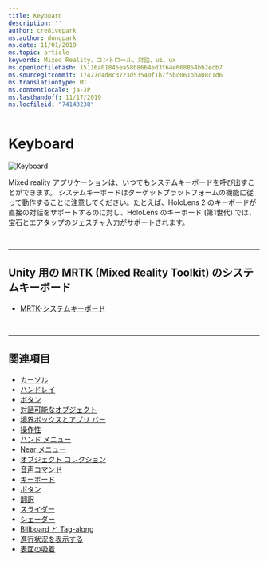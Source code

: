```yaml
---
title: Keyboard
description: ''
author: cre8ivepark
ms.author: dongpark
ms.date: 11/01/2019
ms.topic: article
keywords: Mixed Reality、コントロール、対話、ui、ux
ms.openlocfilehash: 15116a01845ea58b8664ed3f64e668854bb2ecb7
ms.sourcegitcommit: 17427d4d8c3723d53540f1b7f5bc061bba08c1d6
ms.translationtype: MT
ms.contentlocale: ja-JP
ms.lasthandoff: 11/17/2019
ms.locfileid: "74143238"
---
```

# <a name="keyboard"></a>Keyboard

![Keyboard](images/UX/UX_Hero_Keyboard.jpg)

Mixed reality アプリケーションは、いつでもシステムキーボードを呼び出すことができます。 システムキーボードはターゲットプラットフォームの機能に従って動作することに注意してください。たとえば、HoloLens 2 のキーボードが直接の対話をサポートするのに対し、HoloLens のキーボード (第1世代) では、宝石とエアタップのジェスチャ入力がサポートされます。


<br>

---

## <a name="system-keyboard-in-mrtkmixed-reality-toolkit-for-unity"></a>Unity 用の MRTK (Mixed Reality Toolkit) のシステムキーボード

* [MRTK-システムキーボード](https://microsoft.github.io/MixedRealityToolkit-Unity/Documentation/README_SystemKeyboard.html)

<br>

---

## <a name="see-also"></a>関連項目

* [カーソル](cursors.md)
* [ハンドレイ](point-and-commit.md)
* [ボタン](button.md)
* [対話可能なオブジェクト](interactable-object.md)
* [境界ボックスとアプリ バー](app-bar-and-bounding-box.md)
* [操作性](direct-manipulation.md)
* [ハンド メニュー](hand-menu.md)
* [Near メニュー](near-menu.md)
* [オブジェクト コレクション](object-collection.md)
* [音声コマンド](voice-input.md)
* [キーボード](keyboard.md)
* [ボタン](tooltip.md)
* [翻訳](slate.md)
* [スライダー](slider.md)
* [シェーダー](shader.md)
* [Billboard と Tag-along](billboarding-and-tag-along.md)
* [進行状況を表示する](progress.md)
* [表面の吸着](surface-magnetism.md)
